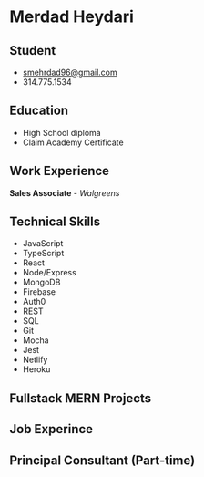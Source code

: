 # Merdad Heydari

## Student

- smehrdad96@gmail.com
- 314.775.1534

## Education

- High School diploma
- Claim Academy Certificate

## Work Experience

**Sales Associate** - _Walgreens_

## Technical Skills

- JavaScript
- TypeScript
- React
- Node/Express
- MongoDB
- Firebase
- Auth0
- REST
- SQL
- Git
- Mocha
- Jest
- Netlify
- Heroku

## Fullstack MERN Projects

## Job Experince

## Principal Consultant (Part-time)
